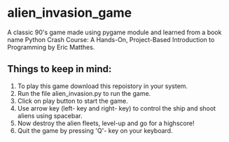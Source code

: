 # alien_invasion_game
A classic 90's game made using pygame module and learned from a book name Python Crash Course: A Hands-On, Project-Based Introduction to Programming by Eric Matthes.

## Things to keep in mind:
1. To play this game download this repoistory in your system.
2. Run the file alien_invasion.py to run the game.
3. Click on play button to start the game.
4. Use arrow key (left- key and right- key) to control the ship and shoot aliens using spacebar.
5. Now destroy the alien fleets, level-up and go for a highscore!
5. Quit the game by pressing 'Q'- key on your keyboard.
